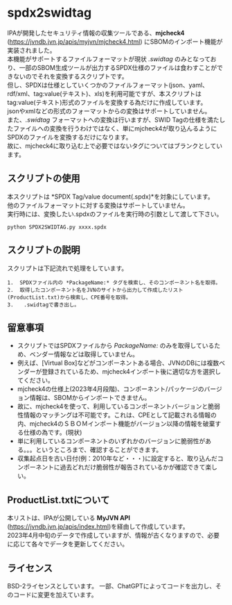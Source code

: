 # spdx2swidtag

IPAが開発したセキュリティ情報の収集ツールである、**mjcheck4** (<https://jvndb.jvn.jp/apis/myjvn/mjcheck4.html>) にSBOMのインポート機能が実装されました。  
本機能がサポートするファイルフォーマットが現状 *.swidtag* のみとなっており、一部のSBOM生成ツールが出力するSPDX仕様のファイルは食わすことができないのでそれを変換するスクリプトです。  
但し、SPDXは仕様としていくつかのファイルフォーマット(json、yaml、rdf/xml、tag:value(テキスト)、xls)を利用可能ですが、本スクリプトはtag:value(テキスト)形式のファイルを変換する為だけに作成しています。  
jsonやxmlなどの形式のフォーマットからの変換はサポートしていません。  
また、*.swidtag* フォーマットへの変換は行いますが、SWID Tagの仕様を満たしたファイルへの変換を行うわけではなく、単にmjcheck4が取り込んるようにSPDXのファイルを変換するだけになります。  
故に、mjcheck4に取り込む上で必要ではないタグについてはブランクとしています。

## スクリプトの使用

本スクリプトは *SPDX Tag/value document(.spdx)*を対象にしています。  
他のファイルフォーマットに対する変換はサポートしていません。  
実行時には、変換したい.spdxのファイルを実行時の引数として渡して下さい。  

```
python SPDX2SWIDTAG.py xxxx.spdx
```

## スクリプトの説明

スクリプトは下記流れで処理をしています。

    1.  SPDXファイル内の *PackageName:* タグを検索し、そのコンポーネント名を取得。
    2.  取得したコンポーネント名をJVNのサイトから出力して作成したリスト(ProductList.txt)から検索し、CPE番号を取得。
    3.　　.swidtagで書き出し。

## 留意事項

-   スクリプトではSPDXファイルから *PackageName:* のみを取得しているため、ベンダー情報などは取得していません。
-   例えば、[Virtual Box]などがコンポーネントある場合、JVNのDBには複数ベンダーが登録されているため、mjcheck4インポート後に適切な方を選択してください。
-   mjcheck4の仕様上(2023年4月段階)、コンポーネント/パッケージのバージョン情報は、SBOMからインポートできません。
-   故に、mjcheck4を使って、利用しているコンポーネントバージョンと脆弱性情報のマッチングは不可能です。これは、CPEとして記載される情報の内、mjcheck4のＳＢＯＭインポート機能がバージョン以降の情報を破棄する仕様の為です。(現状)
-   単に利用しているコンポーネントのいずれかのバージョンに脆弱性がある。。。というところまで、確認することができます。
-   収集起点日を古い日付(例：2010年など・・・)に設定すると、取り込んだコンポーネントに過去どれだけ脆弱性が報告されているかが確認できて楽しい。

## ProductList.txtについて

本リストは、IPAが公開している **MyJVN API** (<https://jvndb.jvn.jp/apis/index.html>)を経由して作成しています。  
2023年4月中旬のデータで作成していますが、情報が古くなりますので、必要に応じて各々でデータを更新してください。

## ライセンス

BSD-2ライセンスとしています。
一部、ChatGPTによってコードを出力し、そのコードに変更を加えています。
